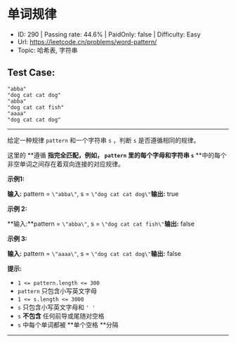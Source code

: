 # 单词规律                                                           

* ID: 290     | Passing rate: 44.6% | PaidOnly: false  | Difficulty: Easy 
* Url: https://leetcode.cn/problems/word-pattern/ 
* Topic: 哈希表, 字符串 

## Test Case: 
```
"abba"
"dog cat cat dog"
"abba"
"dog cat cat fish"
"aaaa"
"dog cat cat dog"
```



---
给定一种规律 `pattern` 和一个字符串 `s` ，判断 `s` 是否遵循相同的规律。

这里的 **遵循 **指完全匹配，例如， `pattern` 里的每个字母和字符串 `s`**
**中的每个非空单词之间存在着双向连接的对应规律。


**示例1:**

**输入:** pattern = `\"abba\"`, s = `\"dog cat cat dog\"`**输出:** true

**示例 2:**

**输入:**pattern = `\"abba\"`, s = `\"dog cat cat fish\"`**输出:** false

**示例 3:**

**输入:** pattern = `\"aaaa\"`, s = `\"dog cat cat dog\"`**输出:** false


**提示:**

* `1 <= pattern.length <= 300`
* `pattern` 只包含小写英文字母
* `1 <= s.length <= 3000`
* `s` 只包含小写英文字母和 `' '`
* `s` **不包含** 任何前导或尾随对空格
* `s` 中每个单词都被 **单个空格 **分隔

---